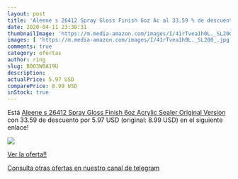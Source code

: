 ```yaml
---
layout: post
title: 'Aleene s 26412 Spray Gloss Finish 6oz Ac al 33.59 % de descuento'
date: 2020-04-11 23:38:31
thumbnailImage: 'https://m.media-amazon.com/images/I/41rTvea1h0L._SL200_.jpg'
images: [ 'https://m.media-amazon.com/images/I/41rTvea1h0L._SL200_.jpg' ]
comments: true
category: ofertas
author: ring
slug: B003W0A19U
description:
actualPrice: 5.97 USD
comparePrice: 8.99 USD
inStock: true
---
```


Está [Aleene s 26412 Spray Gloss Finish 6oz Acrylic Sealer  Original Version](https://www.amazon.com/dp/B003W0A19U/?tag=redken08-20) con 33.59 de descuento por 5.97 USD (original: 8.99 USD) en el siguiente enlace!

[![](https://m.media-amazon.com/images/I/41rTvea1h0L._SL200_.jpg)](https://www.amazon.com/dp/B003W0A19U/?tag=redken08-20)

[Ver la oferta!!](https://www.amazon.com/dp/B003W0A19U/?tag=redken08-20)

[Consulta otras ofertas en nuestro canal de telegram](https://t.me/s/ofertas25)
